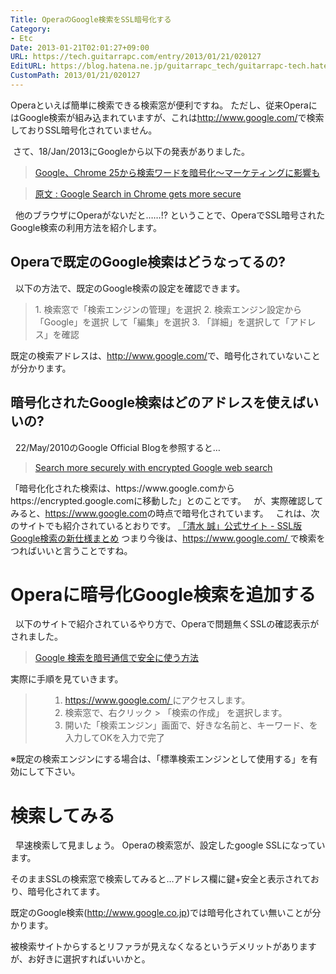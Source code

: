 ```yaml
---
Title: OperaのGoogle検索をSSL暗号化する
Category:
- Etc
Date: 2013-01-21T02:01:27+09:00
URL: https://tech.guitarrapc.com/entry/2013/01/21/020127
EditURL: https://blog.hatena.ne.jp/guitarrapc_tech/guitarrapc-tech.hatenablog.com/atom/entry/11696248318757675334
CustomPath: 2013/01/21/020127
---
```


<p>Operaといえば簡単に検索できる検索窓が便利ですね。 ただし、従来OperaにはGoogle検索が組み込まれていますが、これは<a href="http://www.google.com/" target="_blank">http://www.google.com/</a>で検索しておりSSL暗号化されていません。  </p>
<p> さて、18/Jan/2013にGoogleから以下の発表がありました。</p>
<blockquote><a href="http://internet.watch.impress.co.jp/docs/news/20130121_584281.html" target="_blank">Google、Chrome 25から検索ワードを暗号化～マーケティングに影響も</a></blockquote>
<blockquote><a href="http://blog.chromium.org/2013/01/google-search-in-chrome-gets-more-secure.html" target="_blank">原文 : Google Search in Chrome gets more secure</a></blockquote>
<p>  他のブラウザにOperaがないだと……!? ということで、OperaでSSL暗号されたGoogle検索の利用方法を紹介します。 </p>
<h2>Operaで既定のGoogle検索はどうなってるの?</h2>
<p>  以下の方法で、既定のGoogle検索の設定を確認できます。  </p>
<blockquote>1. 検索窓で「検索エンジンの管理」を選択 2. 検索エンジン設定から「Google」を選択 して「編集」を選択 3. 「詳細」を選択して「アドレス」を確認</blockquote>
<p>既定の検索アドレスは、<a href="http://www.google.com/">http://www.google.com/</a>で、暗号化されていないことが分かります。   </p>
<h2>暗号化されたGoogle検索はどのアドレスを使えばいいの?</h2>
<p>  22/May/2010のGoogle Official Blogを参照すると…</p>
<blockquote><a href="http://googleblog.blogspot.jp/2010/05/search-more-securely-with-encrypted.html" target="_blank">Search more securely with encrypted Google web search</a></blockquote>
<p>「暗号化化された検索は、https://www.google.comからhttps://encrypted.google.comに移動した」とのことです。   が、実際確認してみると、<a href="https://www.google.com" target="_blank">https://www.google.com</a>の時点で暗号化されています。   これは、次のサイトでも紹介されているとおりです。 <a href="http://www.cms-ia.info/news/impact-of-google-encrypted-search/" target="_blank">「清水 誠」公式サイト - SSL版Google検索の新仕様まとめ</a> つまり今後は、<a href="https://www.google.com/" target="_blank">https://www.google.com/ </a>で検索をつればいいと言うことですね。  </p>
<h1>Operaに暗号化Google検索を追加する</h1>
<p>  以下のサイトで紹介されているやり方で、Operaで問題無くSSLの確認表示がされました。</p>
<blockquote><a href="http://webos-goodies.jp/archives/google_search_with_ssl.html" target="_blank">Google 検索を暗号通信で安全に使う方法</a></blockquote>
<p>実際に手順を見ていきます。</p>
<blockquote>
<ol>
<ol>
<li><a href="https://www.google.com/" target="_blank">https://www.google.com/ </a>にアクセスします。</li>
<li>検索窓で、右クリック &gt; 「検索の作成」 を選択します。</li>
<li>開いた「検索エンジン」画面で、好きな名前と、キーワード、を入力してOKを入力で完了</li>
</ol>
</ol>
</blockquote>
<p>※既定の検索エンジンにする場合は、「標準検索エンジンとして使用する」を有効にして下さい。  </p>
<h1>検索してみる</h1>
<p>  早速検索して見ましょう。 Operaの検索窓が、設定したgoogle SSLになっています。</p>
<p>そのままSSLの検索窓で検索してみると…アドレス欄に鍵+安全と表示されており、暗号化されてます。</p>
<p>既定のGoogle検索(<a href="http://www.google.co.jp">http://www.google.co.jp</a>)では暗号化されてい無いことが分かります。</p>
<p>被検索サイトからするとリファラが見えなくなるというデメリットがありますが、お好きに選択すればいいかと。</p>
